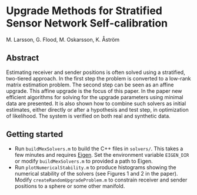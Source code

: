 # Upgrade Methods for Stratified Sensor Network Self-calibration
M. Larsson, G. Flood, M. Oskarsson, K. Åström

## Abstract
Estimating receiver and sender positions is often solved using a stratified, two-tiered approach. In the first step the problem is converted to a low-rank matrix estimation problem. The second step can be seen as an affine upgrade. This affine upgrade is the focus of this paper. In the paper new efficient algorithms for solving for the upgrade parameters using minimal data are presented. It is also shown how to combine such solvers as initial estimates, either directly or after a hypothesis and test step, in optimization of likelihood. The system is verified on both real and synthetic data.

## Getting started
* Run `buildMexSolvers.m` to build the C++ files in `solvers/`. This takes a few minutes and requires [Eigen](http://eigen.tuxfamily.org). Set the environment variable `EIGEN_DIR` or modify `buildMexSolvers.m` to provided a path to Eigen.
* Run `plotNumericalStability.m` to produce histograms showing the numerical stability of the solvers (see Figures 1 and 2 in the paper). Modify `createRandomUpgradeProblem.m` to constrain receiver and sender positions to a sphere or some other manifold.
